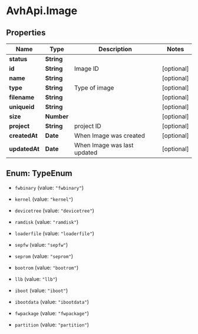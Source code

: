 # AvhApi.Image

## Properties

Name | Type | Description | Notes
------------ | ------------- | ------------- | -------------
**status** | **String** |  | 
**id** | **String** | Image ID | [optional] 
**name** | **String** |  | [optional] 
**type** | **String** | Type of image | [optional] 
**filename** | **String** |  | [optional] 
**uniqueid** | **String** |  | [optional] 
**size** | **Number** |  | [optional] 
**project** | **String** | project ID | [optional] 
**createdAt** | **Date** | When Image was created | [optional] 
**updatedAt** | **Date** | When Image was last updated | [optional] 



## Enum: TypeEnum


* `fwbinary` (value: `"fwbinary"`)

* `kernel` (value: `"kernel"`)

* `devicetree` (value: `"devicetree"`)

* `ramdisk` (value: `"ramdisk"`)

* `loaderfile` (value: `"loaderfile"`)

* `sepfw` (value: `"sepfw"`)

* `seprom` (value: `"seprom"`)

* `bootrom` (value: `"bootrom"`)

* `llb` (value: `"llb"`)

* `iboot` (value: `"iboot"`)

* `ibootdata` (value: `"ibootdata"`)

* `fwpackage` (value: `"fwpackage"`)

* `partition` (value: `"partition"`)




